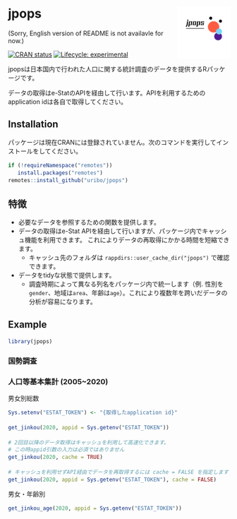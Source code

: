 
<!-- README.md is generated from README.Rmd. Please edit that file -->

# jpops <img src="man/figures/logo.png" align="right" width="120px" />

(Sorry, English version of README is not availavle for now.)

<!-- badges: start -->

[![CRAN
status](https://www.r-pkg.org/badges/version/jpops)](https://CRAN.R-project.org/package=jpops)
[![Lifecycle:
experimental](https://img.shields.io/badge/lifecycle-experimental-orange.svg)](https://lifecycle.r-lib.org/articles/stages.html#experimental)
<!-- badges: end -->

jpopsは日本国内で行われた人口に関する統計調査のデータを提供するRパッケージです。

データの取得はe-StatのAPIを経由して行います。APIを利用するためのapplication
idは各自で取得してください。

## Installation

パッケージは現在CRANには登録されていません。次のコマンドを実行してインストールをしてください。

``` r
if (!requireNamespace("remotes"))
   install.packages("remotes")
remotes::install_github("uribo/jpops")
```

## 特徴

-   必要なデータを参照するための関数を提供します。
-   データの取得はe-Stat
    APIを経由して行いますが、パッケージ内でキャッシュ機能を利用できます。
    これによりデータの再取得にかかる時間を短縮できます。
    -   キャッシュ先のフォルダは `rappdirs::user_cache_dir("jpops")`
        で確認できます。
-   データをtidyな状態で提供します。
    -   調査時期によって異なる列名をパッケージ内で統一します（例.
        性別を`gender`、地域は`area`、年齢は`age`）。これにより複数年を跨いだデータの分析が容易になります。

## Example

``` r
library(jpops)
```

### 国勢調査

### 人口等基本集計 (2005\~2020)

男女別総数

``` r
Sys.setenv("ESTAT_TOKEN") <- "{取得したapplication id}"

get_jinkou(2020, appid = Sys.getenv("ESTAT_TOKEN"))

# 2回目以降のデータ取得はキャッシュを利用して高速化できます。
# この時appid引数の入力は必須ではありません
get_jinkou(2020, cache = TRUE)

# キャッシュを利用せずAPI経由でデータを再取得するには cache = FALSE を指定します
get_jinkou(2020, appid = Sys.getenv("ESTAT_TOKEN"), cache = FALSE)
```

男女・年齢別

``` r
get_jinkou_age(2020, appid = Sys.getenv("ESTAT_TOKEN"))
```
